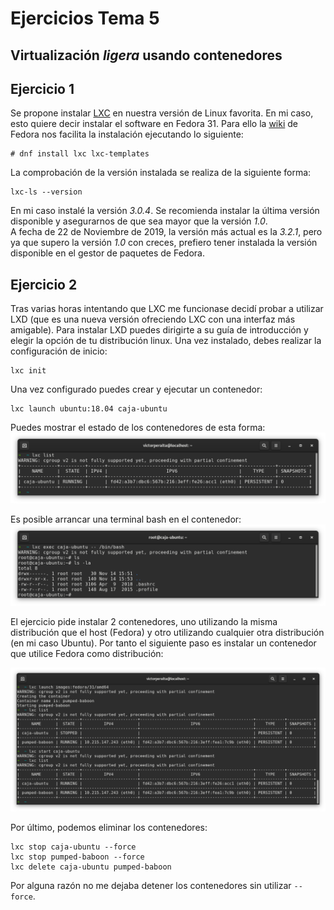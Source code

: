 # Ejercicios Tema 5
## Virtualización _ligera_ usando contenedores

## Ejercicio 1
Se propone instalar [LXC](https://linuxcontainers.org/lxc/) en nuestra versión de Linux favorita. En mi caso, esto quiere decir instalar el software en Fedora 31. Para ello la [wiki](https://fedoraproject.org/wiki/LXC) de Fedora nos facilita la instalación ejecutando lo siguiente:

```
# dnf install lxc lxc-templates
```

La comprobación de la versión instalada se realiza de la siguiente forma:

```
lxc-ls --version
```

En mi caso instalé la versión _3.0.4_. Se recomienda instalar la última versión disponible y asegurarnos de que sea mayor que la versión _1.0_.  
A fecha de 22 de Noviembre de 2019, la versión más actual es la _3.2.1_, pero ya que supero la versión _1.0_ con creces, prefiero tener instalada la versión disponible en el gestor de paquetes de Fedora.

## Ejercicio 2
Tras varias horas intentando que LXC me funcionase decidí probar a utilizar LXD (que es una nueva versión ofreciendo LXC con una interfaz más amigable). Para instalar LXD puedes dirigirte a su guía de introducción y elegir la opción de tu distribución linux. 
Una vez instalado, debes realizar la configuración de inicio:
```
lxc init
```

Una vez configurado puedes crear y ejecutar un contenedor:
```
lxc launch ubuntu:18.04 caja-ubuntu
```

Puedes mostrar el estado de los contenedores de esta forma:
![imagen](img/t4/lxc-list.png)

Es posible arrancar una terminal bash en el contenedor:
![imagen](img/t4/lxc-exec.png)

El ejercicio pide instalar 2 contenedores, uno utilizando la misma distribución que el host (Fedora) y otro utilizando cualquier otra distribución (en mi caso Ubuntu). Por tanto el siguiente paso es instalar un contenedor que utilice Fedora como distribución:

![imagen](img/t4/lxc-done.png)

Por último, podemos eliminar los contenedores:

```
lxc stop caja-ubuntu --force
lxc stop pumped-baboon --force
lxc delete caja-ubuntu pumped-baboon
```

Por alguna razón no me dejaba detener los contenedores sin utilizar `--force`.